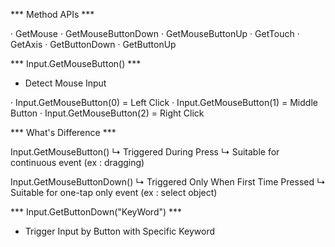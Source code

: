 
*** Method APIs ***

· GetMouse
· GetMouseButtonDown
· GetMouseButtonUp
· GetTouch
· GetAxis
· GetButtonDown
· GetButtonUp

*** Input.GetMouseButton() ***

- Detect Mouse Input

· Input.GetMouseButton(0) = Left Click
· Input.GetMouseButton(1) = Middle Button
· Input.GetMouseButton(2) = Right Click


*** What's Difference ***

Input.GetMouseButton()
    ↳ Triggered During Press
    ↳ Suitable for continuous event (ex : dragging)

Input.GetMouseButtonDown()
    ↳ Triggered Only When First Time Pressed
    ↳ Suitable for one-tap only event (ex : select object)


*** Input.GetButtonDown("KeyWord") ***

- Trigger Input by Button with Specific Keyword






